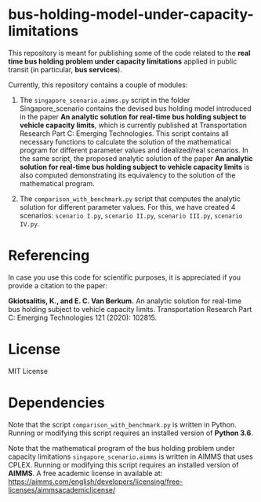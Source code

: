 # bus-holding-model-under-capacity-limitations

This repository is meant for publishing some of the code related to the **real time bus holding problem under capacity limitations** applied in public transit (in particular, **bus services**).

Currently, this repository contains a couple of modules:

1. The `singapore_scenario.aimms.py` script in the folder Singapore_scenario contains the devised bus holding model introduced in the paper **An analytic solution for real-time bus holding subject to vehicle capacity limits**, which is currently published at Transportation Research Part C: Emerging Technologies. This script contains all necessary functions to calculate the solution of the mathematical program for different parameter values and idealized/real scenarios. In the same script, the proposed analytic solution of the paper **An analytic solution for real-time bus holding subject to vehicle capacity limits** is also computed demonstrating its equivalency to the solution of the mathematical program.

2. The `comparison_with_benchmark.py` script that computes the analytic solution for different parameter values. For this, we have created 4 scenarios: `scenario I.py`, `scenario II.py`, `scenario III.py`, `scenario IV.py`.

# Referencing

In case you use this code for scientific purposes, it is appreciated if you provide a citation to the paper:

**Gkiotsalitis, K., and E. C. Van Berkum.** An analytic solution for real-time bus holding subject to vehicle capacity limits. Transportation Research Part C: Emerging Technologies 121 (2020): 102815.

# License

MIT License

# Dependencies

Note that the script `comparison_with_benchmark.py` is written in Python. Running or modifying this script requires an installed version of **Python 3.6**. 

Note that the mathematical program of the bus holding problem under capacity limitations `singapore_scenario.aimms` is written in AIMMS that uses CPLEX. Running or modifying this script requires an installed version of **AIMMS**. A free academic license in available at: https://aimms.com/english/developers/licensing/free-licenses/aimmsacademiclicense/
